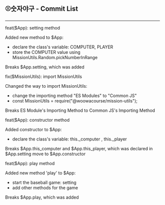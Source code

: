 ## ⚾숫자야구 - Commit List
---
feat($App): setting method

Added new method to $App:
- declare the class's variable: COMPUTER, PLAYER
- store the COMPUTER value using MissionUtils.Random.pickNumberInRange

Breaks $App.setting, which was added

fix($MissionUtils): import MissionUtils

Changed the way to import MissionUtils:
- change the importing method "ES Modules" to "Common JS"
- const MissionUtils = require("@woowacourse/mission-utils");

Breaks ES Module's Importing Method to Common JS's Importing Method

feat($App): constructor method

Added constructor to $App:
- declare the class's variable: this._computer , this._player

Breaks $App.this_computer and $App.this_player, which was declared in $App.setting move to $App.constructor

feat($App): play method

Added new method 'play' to $App:
- start the baseball game: setting
- add other methods for the game

Breaks $App.play, which was added